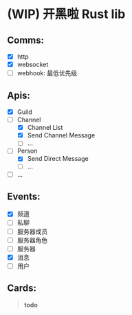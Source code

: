 # (WIP) 开黑啦 Rust lib

## Comms:

- [x] http
- [x] websocket
- [ ] webhook: 最低优先级

## Apis:

- [x] Guild
- [ ] Channel
  - [x] Channel List
  - [x] Send Channel Message
  - [ ] ...
- [ ] Person
  - [x] Send Direct Message
  - [ ] ...
- [ ] ...

## Events:

- [x] 频道
- [ ] 私聊
- [ ] 服务器成员
- [ ] 服务器角色
- [ ] 服务器
- [x] 消息
- [ ] 用户

## Cards:

> **todo**
